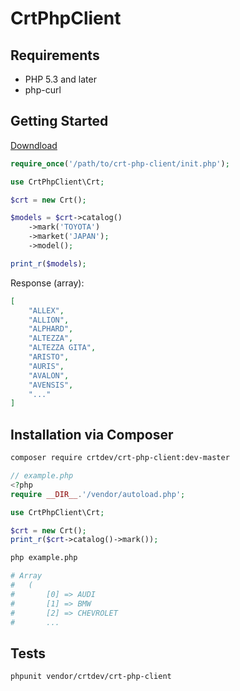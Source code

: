 CrtPhpClient
============

Requirements
------------

 * PHP 5.3 and later
 * php-curl

Getting Started
---------------

[Downdload](https://github.com/CrtDev/CrtPhpClient/archive/master.zip)

```php
require_once('/path/to/crt-php-client/init.php');

use CrtPhpClient\Crt;

$crt = new Crt();

$models = $crt->catalog()
    ->mark('TOYOTA')
    ->market('JAPAN');
    ->model();

print_r($models);
```

Response (array):

```json
[
    "ALLEX",
    "ALLION",
    "ALPHARD",
    "ALTEZZA",
    "ALTEZZA GITA",
    "ARISTO",
    "AURIS",
    "AVALON",
    "AVENSIS",
    "..."
]
```

Installation via Composer
-------------------------

```bash
composer require crtdev/crt-php-client:dev-master
```

```php
// example.php
<?php
require __DIR__.'/vendor/autoload.php';

use CrtPhpClient\Crt;

$crt = new Crt();
print_r($crt->catalog()->mark());
```

```bash
php example.php

# Array
#   (
#       [0] => AUDI
#       [1] => BMW
#       [2] => CHEVROLET
#       ...
```

Tests
-----

```bash
phpunit vendor/crtdev/crt-php-client
```